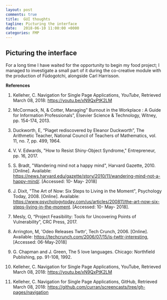 ```yaml
---
layout: post
comments: true
title:  GUI thoughts
tagline: Picturing the interface
date:   2018-06-10 11:00:00 +0000
categories: FMP
---
```


## Picturing the interface

For a long time I have waited for the opportunity to begin my food project; I managed to investigate a small part of it during the co-creative module with the production of Fūdogotchi, alongside Carl Harrisson.




<span id="ref"></span>
**References**  
1. Kelleher, C. Navigation for Single Page Applications, *YouTube*, Retrieved March 08, 2018: https://youtu.be/xN9QxPtK2LM

1. McCormack, N, & Cotter, Managing” Burnout in the Workplace : A Guide for Information Professionals”, Elsevier Science & Technology, Witney, pp. 154-174, 2013.

2. Duckworth, E, “Piaget rediscovered by Eleanor Duckworth”, The Arithmetic Teacher, National Council of Teachers of Mathematics, vol. 11, no. 7, pp. 499, 1964.

3. V. V. Edwards, "How to Resist Shiny-Object Syndrome," Entrepreneur, pp. 16, 2017.

4. S. Bradt, "Wandering mind not a happy mind", Harvard Gazette, 2010. [Online]. Available: https://news.harvard.edu/gazette/story/2010/11/wandering-mind-not-a-happy-mind/. [Accessed: 10- May- 2018]

5. J. Dixit, "The Art of Now: Six Steps to Living in the Moment", Psychology Today, 2008. [Online]. Available: https://www.psychologytoday.com/us/articles/200811/the-art-now-six-steps-living-in-the-moment. [Accessed: 10- May- 2018].

6. Mesly, O, “Project Feasibility: Tools for Uncovering Points of Vulnerability”, CRC Press, 2017.

7. Arrington, M, 'Odeo Releases Twttr', Tech Crunch, 2006. [Online]. Available: https://techcrunch.com/2006/07/15/is-twttr-interesting, [Accessed: 06-May-2018]

8. G. Chapman and J. Green, The 5 love languages. Chicago: Northfield Publishing, pp. 91-108, 1992.

9. Kelleher, C. Navigation for Single Page Applications, YouTube, Retrieved March 08, 2018: https://youtu.be/xN9QxPtK2LM

10. Kelleher, C. Navigation for Single Page Applications, GitHub, Retrieved March 08, 2018: https://github.com/curran/screencasts/tree/gh-pages/navigation